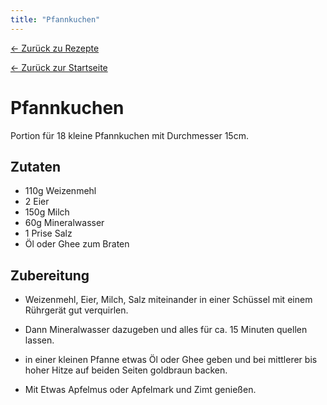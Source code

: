 ```yaml
---
title: "Pfannkuchen"
---
```


[← Zurück zu Rezepte](./)

[← Zurück zur Startseite](../)

# Pfannkuchen

Portion für 18 kleine Pfannkuchen mit Durchmesser 15cm.


## Zutaten

*   110g Weizenmehl
*   2 Eier
*   150g Milch
*   60g Mineralwasser
*   1 Prise Salz
*   Öl oder Ghee zum Braten


## Zubereitung

*   Weizenmehl, Eier, Milch, Salz miteinander in einer Schüssel 
    mit einem Rührgerät gut verquirlen.

*   Dann Mineralwasser dazugeben und alles für ca. 15 Minuten 
    quellen lassen.

*   in einer kleinen Pfanne etwas Öl oder Ghee geben und bei 
    mittlerer bis hoher Hitze auf beiden Seiten goldbraun
    backen.

*   Mit Etwas Apfelmus oder Apfelmark und Zimt genießen.